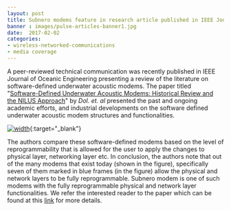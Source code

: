 ```yaml
---
layout: post
title: Subnero modems feature in research article published in IEEE Journal of Oceanic Engineering
banner : images/pulse-articles-banner1.jpg
date:  2017-02-02
categories:
- wireless-networked-communications
- media coverage
---
```


A peer-reviewed technical communication was recently published in IEEE Journal of Oceanic Engineering presenting a review of the literature on software-defined underwater acoustic modems. The paper titled "[Software-Defined Underwater Acoustic Modems: Historical Review and the NILUS Approach](http://ieeexplore.ieee.org/document/7579629/)" by *Dol. et. al*  presented the past and ongoing academic efforts, and industrial developments on the software defined underwater acoustic modem structures and functionalities.

[![width]({{site.baseurl}}/images/ComparisonModems.png)](http://ieeexplore.ieee.org/document/7579629/){:target="_blank"}

The authors compare these software-defined modems based on the level of reprogrammability that is allowed for the user to apply the changes to physical layer, networking layer etc. In conclusion, the authors note that out of the many modems that exist today (shown in the figure), specifically seven of them marked in blue frames (in the figure) allow the physical and network layers to be fully reprogrammable. Subnero modem is one of such modems with the fully reprogrammable physical and network layer functionalities. We refer the interested reader to the paper which can be found at this [link](http://ieeexplore.ieee.org/stamp/stamp.jsp?arnumber=7579629) for more details.
